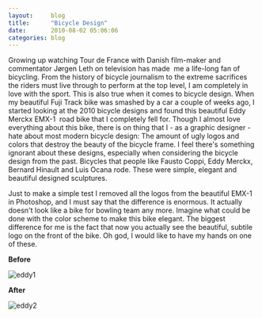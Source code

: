 ```yaml
---
layout:     blog
title:      "Bicycle Design"
date:       2010-08-02 05:06:06
categories: blog
---
```


Growing up watching Tour de France with Danish film-maker and commentator Jørgen Leth on television has made  me a life-long fan of bicycling. From the history of bicycle journalism to the extreme sacrifices the riders must live through to perform at the top level, I am completely in love with the sport. This is also true when it comes to bicycle design. When my beautiful Fuji Track bike was smashed by a car a couple of weeks ago, I started looking at the 2010 bicycle designs and found this beautiful Eddy Merckx EMX-1  road bike that I completely fell for. Though I almost love everything about this bike, there is on thing that I - as a graphic designer - hate about most modern bicycle design: The amount of ugly logos and colors that destroy the beauty of the bicycle frame. I feel there's something ignorant about these designs, especially when considering the bicycle design from the past. Bicycles that people like Fausto Coppi, Eddy Merckx, Bernard Hinault and Luis Ocana rode. These were simple, elegant and beautiful designed sculptures.

Just to make a simple test I removed all the logos from the beautiful EMX-1 in Photoshop, and I must say that the difference is enormous. It actually doesn't look like a bike for bowling team any more. Imagine what could be done with the color scheme to make this bike elegant. The biggest difference for me is the fact that now you actually see the beautiful, subtile logo on the front of the bike. Oh god, I would like to have my hands on one of these.

<strong>Before</strong>

<img alt="eddy1" src="http://runemadsen-2012.s3.amazonaws.com/blog/eddy1.jpg" />

<strong>After</strong>

<img alt="eddy2" src="http://runemadsen-2012.s3.amazonaws.com/blog/eddy2.jpg" />